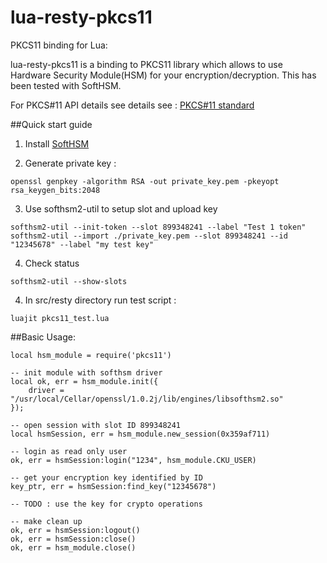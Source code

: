 # lua-resty-pkcs11
PKCS11 binding for Lua: 

lua-resty-pkcs11 is a binding to PKCS11 library which allows to use Hardware Security Module(HSM) for your encryption/decryption.
This has been tested with SoftHSM.
 
For PKCS#11 API details see details see : [PKCS#11 standard](https://emea.emc.com/emc-plus/rsa-labs/standards-initiatives/pkcs-11-cryptographic-token-interface-standard.htm)

##Quick start guide

1. Install [SoftHSM](https://www.opendnssec.org/download/)

2. Generate private key : 
```  
openssl genpkey -algorithm RSA -out private_key.pem -pkeyopt rsa_keygen_bits:2048 
```

3. Use softhsm2-util to setup slot and upload key
```  
softhsm2-util --init-token --slot 899348241 --label "Test 1 token" 
softhsm2-util --import ./private_key.pem --slot 899348241 --id "12345678" --label "my test key"
```

4. Check status 
```
softhsm2-util --show-slots
```

4. In src/resty directory run test script :
``` 
luajit pkcs11_test.lua 
```
  
##Basic Usage:
```
local hsm_module = require('pkcs11')

-- init module with softhsm driver 
local ok, err = hsm_module.init({
    driver = "/usr/local/Cellar/openssl/1.0.2j/lib/engines/libsofthsm2.so"
});

-- open session with slot ID 899348241
local hsmSession, err = hsm_module.new_session(0x359af711)

-- login as read only user
ok, err = hsmSession:login("1234", hsm_module.CKU_USER)

-- get your encryption key identified by ID
key_ptr, err = hsmSession:find_key("12345678")

-- TODO : use the key for crypto operations 

-- make clean up 
ok, err = hsmSession:logout()
ok, err = hsmSession:close()
ok, err = hsm_module.close()

```
